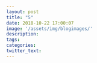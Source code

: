 ```yaml
---
layout: post
title: "5"
date: 2018-10-22 17:00:07
image: '/assets/img/blogimages/'
description:
tags:
categories:
twitter_text:
---
```

